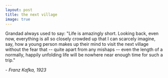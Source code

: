 ```yaml
---
layout: post
title: the next village
image: true
---
```

Grandad always used to say: "Life is amazingly short. Looking back, even now, everything is all so closely crowded up that I can scarcely imagine, say, how a young person makes up their mind to visit the next village without the fear that -- quite apart from any mishaps -- even the length of a normally, happily unfolding life will be nowhere near enough time for such a trip."

\- _Franz Kafka, 1923_
